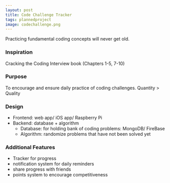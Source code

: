 ```yaml
---
layout: post
title: Code Challenge Tracker
tags: plannedproject
image: codechallenge.png
---
```



Practicing fundamental coding concepts will never get old.

### Inspiration
Cracking the Coding Interview book (Chapters 1-5, 7-10)

### Purpose
To encourage and ensure daily practice of coding challenges.
Quantity > Quality

### Design
- Frontend: web app/ iOS app/ Raspberry Pi
- Backend: database + algorithm
  - Database: for holding bank of coding problems: MongoDB/ FireBase
  - Algorithm: randomize problems that have not been solved yet

### Additional Features
- Tracker for progress
- notification system for daily reminders
- share progress with friends
- points system to encourage competitiveness
